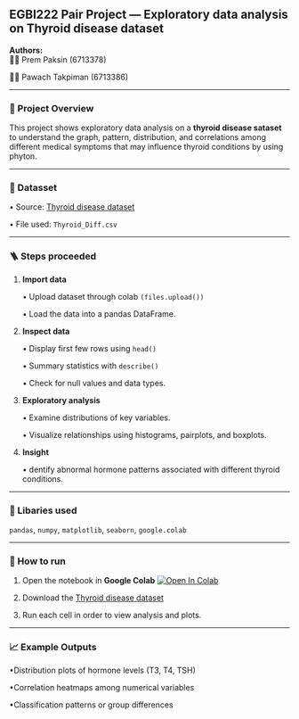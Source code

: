 ## EGBI222 Pair Project — Exploratory data analysis on Thyroid disease dataset
**Authors:**  
👩‍💻 Prem Paksin (6713378)

👨‍💻 Pawach Takpiman (6713386)


---

### 🚩 Project Overview
   This project shows exploratory data analysis on a **thyroid disease sataset** to understand the graph, pattern, distribution, and correlations among different medical symptoms that may influence thyroid conditions by using phyton.

---

### 🔣 Datasset
• Source: [Thyroid disease dataset](https://www.kaggle.com/datasets/jainaru/thyroid-disease-data/code)
  
• File used: `Thyroid_Diff.csv`

---

### 🪜 Steps proceeded
1. **Import data**

   • Upload dataset through colab `(files.upload())`

   • Load the data into a pandas DataFrame.
2. **Inspect data**

   • Display first few rows using `head()` 

   • Summary statistics with `describe()`

   • Check for null values and data types.
3. **Exploratory analysis**

   • Examine distributions of key variables.

   • Visualize relationships using histograms, pairplots, and boxplots.
4. **Insight**

   • dentify abnormal hormone patterns associated with different thyroid conditions.

---

### 🧠 Libaries used
  `pandas`, `numpy`, `matplotlib`, `seaborn`, `google.colab`

---

### 🚀 How to run
1. Open the notebook in **Google Colab** [![Open In Colab](https://colab.research.google.com/assets/colab-badge.svg)](https://colab.research.google.com/drive/1Stwc2Rd85AZ6mWvOnBNf0z7qEypIH4gq?usp=sharing)

2. Download the [Thyroid disease dataset](https://www.kaggle.com/datasets/jainaru/thyroid-disease-data/code)

3. Run each cell in order to view analysis and plots.

---

### 📈 Example Outputs
•Distribution plots of hormone levels (T3, T4, TSH)

•Correlation heatmaps among numerical variables

•Classification patterns or group differences

